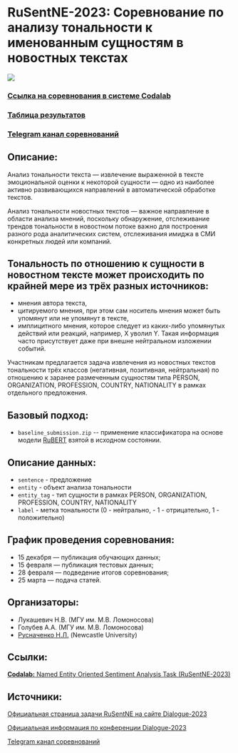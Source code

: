 # RuSentNE-2023: Соревнование по анализу тональности к именованным сущностям в новостных текстах
[![](https://img.shields.io/badge/telegram-blue?logo=telegram)](https://t.me/rusentne2023)

### [Ссылка на соревнования в системе Codalab](https://codalab.lisn.upsaclay.fr/competitions/9538)
### [Таблица результатов](https://codalab.lisn.upsaclay.fr/competitions/9538#results)
### [Telegram канал соревнований](https://t.me/rusentne2023)

## Описание:

Анализ тональности текста — извлечение выраженной в тексте эмоциональной оценки к некоторой сущности — одно из наиболее активно развивающихся направлений в автоматической обработке текстов. 

Анализ тональности новостных текстов — важное направление в области анализа мнений, поскольку обнаружение, отслеживание трендов тональности в новостном потоке важно для построения разного рода аналитических систем, отслеживания имиджа в СМИ конкретных людей или компаний. 

## Тональность по отношению к сущности в новостном тексте может происходить по крайней мере из трёх разных источников:
* мнения автора текста,
* цитируемого мнения, при этом сам носитель мнения может быть упомянут или не упомянут в тексте,
* имплицитного мнения, которое следует из каких-либо упомянутых действий или реакций, например, X уволил Y. Такая информация часто присутствует даже при внешне нейтральном изложении событий.
    
Участникам предлагается задача извлечения из новостных текстов тональности трёх классов (негативная, позитивная, нейтральная) по отношению к заранее размеченным сущностям типа PERSON, ORGANIZATION, PROFESSION, COUNTRY, NATIONALITY в рамках отдельного предложения.

## Базовый подход:
* `baseline_submission.zip` -- применение классификатора на основе модели [RuBERT](https://huggingface.co/DeepPavlov/rubert-base-cased) взятой в исходном состоянии.

## Описание данных:
* `sentence` - предложение
* `entity` - объект анализа тональности
* `entity_tag` - тип сущности в рамках PERSON, ORGANIZATION, PROFESSION, COUNTRY, NATIONALITY
* `label` - метка тональности (0 - нейтрально, - 1 - отрицательно, 1 - положительно)

## График проведения соревнования:
* 15 декабря — публикация обучающих данных;
* 15 февраля — публикация тестовых данных;
* 28 февраля — подведение итогов соревнования;
* 25 марта — подача статей.

## Организаторы:
* Лукашевич Н.В. (МГУ им. М.В. Ломоносова)
* Голубев А.А. (МГУ им. М.В. Ломоносова)
* [Русначенко Н.Л.](https://nicolay-r.github.io/) (Newcastle University)

## Ссылки:

[**Codalab:** Named Entity Oriented Sentiment Analysis Task (RuSentNE-2023)](https://codalab.lisn.upsaclay.fr/competitions/9538)

## Источники:

[Официальная страница задачи RuSentNE на сайте Dialogue-2023](https://www.dialog-21.ru/evaluation/2023/rusentne/)

[Официальная информация по конференции Dialogue-2023](https://www.dialog-21.ru/information2023/)

[Telegram канал соревнований](https://t.me/rusentne2023)
